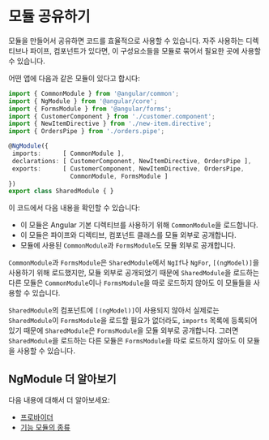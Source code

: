 <!--
# Sharing modules
-->
# 모듈 공유하기

<!--
Creating shared modules allows you to organize and streamline your code. You can put commonly
used directives, pipes, and components into one module and then import just that module wherever
you need it in other parts of your application.
-->
모듈을 만들어서 공유하면 코드를 효율적으로 사용할 수 있습니다.
자주 사용하는 디렉티브나 파이프, 컴포넌트가 있다면, 이 구성요소들을 모듈로 묶어서 필요한 곳에 사용할 수 있습니다.

<!--
Consider the following module from an imaginary app:
-->
어떤 앱에 다음과 같은 모듈이 있다고 합시다:

```typescript
import { CommonModule } from '@angular/common';
import { NgModule } from '@angular/core';
import { FormsModule } from '@angular/forms';
import { CustomerComponent } from './customer.component';
import { NewItemDirective } from './new-item.directive';
import { OrdersPipe } from './orders.pipe';

@NgModule({
 imports:      [ CommonModule ],
 declarations: [ CustomerComponent, NewItemDirective, OrdersPipe ],
 exports:      [ CustomerComponent, NewItemDirective, OrdersPipe,
                 CommonModule, FormsModule ]
})
export class SharedModule { }
```
<!--
Note the following:

* It imports the `CommonModule` because the module's component needs common directives.
* It declares and exports the utility pipe, directive, and component classes.
* It re-exports the `CommonModule` and `FormsModule`.
-->
이 코드에서 다음 내용을 확인할 수 있습니다:

* 이 모듈은 Angular 기본 디렉티브를 사용하기 위해 `CommonModule`을 로드합니다.
* 이 모듈은 파이프와 디렉티브, 컴포넌트 클래스를 모듈 외부로 공개합니다.
* 모듈에 사용된 `CommonModule`과 `FormsModule`도 모듈 외부로 공개합니다.

<!--
By re-exporting `CommonModule` and `FormsModule`, any other module that imports this
`SharedModule`, gets access to directives like `NgIf` and `NgFor` from `CommonModule`
and can bind to component properties with `[(ngModel)]`, a directive in the `FormsModule`.
-->
`CommonModule`과 `FormsModule`은 `SharedModule`에서 `NgIf`나 `NgFor`, `[(ngModel)]`을 사용하기 위해 로드했지만, 모듈 외부로 공개되었기 때문에 `SharedModule`을 로드하는 다른 모듈은 `CommonModule`이나 `FormsModule`을 따로 로드하지 않아도 이 모듈들을 사용할 수 있습니다.

<!--
Even though the components declared by `SharedModule` might not bind
with `[(ngModel)]` and there may be no need for `SharedModule`
to import `FormsModule`, `SharedModule` can still export
`FormsModule` without listing it among its `imports`. This
way, you can give other modules access to `FormsModule` without
having to import it directly into the `@NgModule` decorator.
-->
`SharedModule`의 컴포넌트에 `[(ngModel)]`이 사용되지 않아서 실제로는 `SharedModule`이 `FormsModule`을 로드할 필요가 없더라도, `imports` 목록에 등록되어 있기 때문에 `SharedModule`은 `FormsModule`을 모듈 외부로 공개합니다.
그러면 `SharedModule`을 로드하는 다른 모듈은 `FormsModule`을 따로 로드하지 않아도 이 모듈을 사용할 수 있습니다.


<!--
## More on NgModules
-->
## NgModule 더 알아보기

<!--
You may also be interested in the following:
* [Providers](guide/providers).
* [Types of Feature Modules](guide/module-types).
-->
다음 내용에 대해서 더 알아보세요:
* [프로바이더](guide/providers)
* [기능 모듈의 종류](guide/module-types)